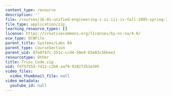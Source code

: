 ```yaml
---
content_type: resource
description: ''
file: /courses/16-01-unified-engineering-i-ii-iii-iv-fall-2005-spring-2006/f4f5f5547d12c2b0aaf9928272b1e305_Truss_Code.zip
file_type: application/zip
learning_resource_types: []
license: https://creativecommons.org/licenses/by-nc-sa/4.0/
ocw_type: OCWFile
parent_title: Systems/Labs 04
parent_type: CourseSection
parent_uid: 87e8f47c-351c-ccd4-50e9-b5e03c5bbee2
resourcetype: Other
title: Truss_Code.zip
uid: f4f5f554-7d12-c2b0-aaf9-928272b1e305
video_files:
  video_thumbnail_file: null
video_metadata:
  youtube_id: null
---
```

